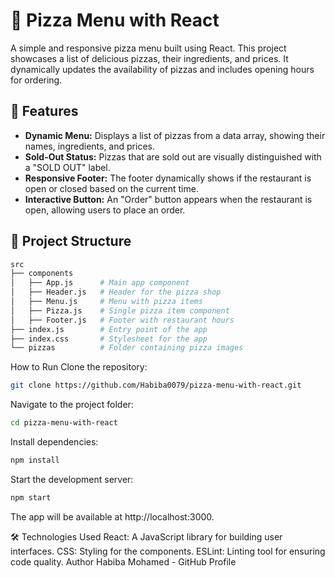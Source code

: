 # 🍕 Pizza Menu with React

A simple and responsive pizza menu built using React. This project showcases a list of delicious pizzas, their ingredients, and prices. It dynamically updates the availability of pizzas and includes opening hours for ordering.

## 📝 Features

- **Dynamic Menu:** Displays a list of pizzas from a data array, showing their names, ingredients, and prices.
- **Sold-Out Status:** Pizzas that are sold out are visually distinguished with a "SOLD OUT" label.
- **Responsive Footer:** The footer dynamically shows if the restaurant is open or closed based on the current time.
- **Interactive Button:** An "Order" button appears when the restaurant is open, allowing users to place an order.

## 📂 Project Structure

```bash
src
├── components
│   ├── App.js      # Main app component
│   ├── Header.js   # Header for the pizza shop
│   ├── Menu.js     # Menu with pizza items
│   ├── Pizza.js    # Single pizza item component
│   ├── Footer.js   # Footer with restaurant hours
├── index.js        # Entry point of the app
├── index.css       # Stylesheet for the app
└── pizzas          # Folder containing pizza images

```
How to Run
Clone the repository:

```bash
git clone https://github.com/Habiba0079/pizza-menu-with-react.git
```
Navigate to the project folder:
```bash
cd pizza-menu-with-react
```
Install dependencies:

```bash
npm install
```
Start the development server:
```bash
npm start
```
The app will be available at http://localhost:3000.

🛠 Technologies Used
React: A JavaScript library for building user interfaces.
CSS: Styling for the components.
ESLint: Linting tool for ensuring code quality.
Author
Habiba Mohamed - GitHub Profile
